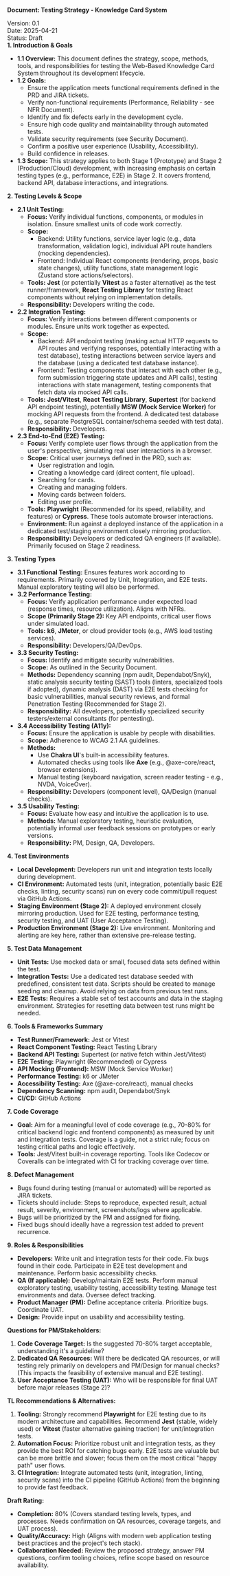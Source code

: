 **Document: Testing Strategy \- Knowledge Card System**

Version: 0.1  
Date: 2025-04-21  
Status: Draft  
**1\. Introduction & Goals**

* **1.1 Overview:** This document defines the strategy, scope, methods, tools, and responsibilities for testing the Web-Based Knowledge Card System throughout its development lifecycle.  
* **1.2 Goals:**  
  * Ensure the application meets functional requirements defined in the PRD and JIRA tickets.  
  * Verify non-functional requirements (Performance, Reliability \- see NFR Document).  
  * Identify and fix defects early in the development cycle.  
  * Ensure high code quality and maintainability through automated tests.  
  * Validate security requirements (see Security Document).  
  * Confirm a positive user experience (Usability, Accessibility).  
  * Build confidence in releases.  
* **1.3 Scope:** This strategy applies to both Stage 1 (Prototype) and Stage 2 (Production/Cloud) development, with increasing emphasis on certain testing types (e.g., performance, E2E) in Stage 2\. It covers frontend, backend API, database interactions, and integrations.

**2\. Testing Levels & Scope**

* **2.1 Unit Testing:**  
  * **Focus:** Verify individual functions, components, or modules in isolation. Ensure smallest units of code work correctly.  
  * **Scope:**  
    * Backend: Utility functions, service layer logic (e.g., data transformation, validation logic), individual API route handlers (mocking dependencies).  
    * Frontend: Individual React components (rendering, props, basic state changes), utility functions, state management logic (Zustand store actions/selectors).  
  * **Tools:** **Jest** (or potentially **Vitest** as a faster alternative) as the test runner/framework, **React Testing Library** for testing React components without relying on implementation details.  
  * **Responsibility:** Developers writing the code.  
* **2.2 Integration Testing:**  
  * **Focus:** Verify interactions between different components or modules. Ensure units work together as expected.  
  * **Scope:**  
    * Backend: API endpoint testing (making actual HTTP requests to API routes and verifying responses, potentially interacting with a test database), testing interactions between service layers and the database (using a dedicated test database instance).  
    * Frontend: Testing components that interact with each other (e.g., form submission triggering state updates and API calls), testing interactions with state management, testing components that fetch data via mocked API calls.  
  * **Tools:** **Jest/Vitest**, **React Testing Library**, **Supertest** (for backend API endpoint testing), potentially **MSW (Mock Service Worker)** for mocking API requests from the frontend. A dedicated test database (e.g., separate PostgreSQL container/schema seeded with test data).  
  * **Responsibility:** Developers.  
* **2.3 End-to-End (E2E) Testing:**  
  * **Focus:** Verify complete user flows through the application from the user's perspective, simulating real user interactions in a browser.  
  * **Scope:** Critical user journeys defined in the PRD, such as:  
    * User registration and login.  
    * Creating a knowledge card (direct content, file upload).  
    * Searching for cards.  
    * Creating and managing folders.  
    * Moving cards between folders.  
    * Editing user profile.  
  * **Tools:** **Playwright** (Recommended for its speed, reliability, and features) or **Cypress**. These tools automate browser interactions.  
  * **Environment:** Run against a deployed instance of the application in a dedicated test/staging environment closely mirroring production.  
  * **Responsibility:** Developers or dedicated QA engineers (if available). Primarily focused on Stage 2 readiness.

**3\. Testing Types**

* **3.1 Functional Testing:** Ensures features work according to requirements. Primarily covered by Unit, Integration, and E2E tests. Manual exploratory testing will also be performed.  
* **3.2 Performance Testing:**  
  * **Focus:** Verify application performance under expected load (response times, resource utilization). Aligns with NFRs.  
  * **Scope (Primarily Stage 2):** Key API endpoints, critical user flows under simulated load.  
  * **Tools:** **k6**, **JMeter**, or cloud provider tools (e.g., AWS load testing services).  
  * **Responsibility:** Developers/QA/DevOps.  
* **3.3 Security Testing:**  
  * **Focus:** Identify and mitigate security vulnerabilities.  
  * **Scope:** As outlined in the Security Document.  
  * **Methods:** Dependency scanning (npm audit, Dependabot/Snyk), static analysis security testing (SAST) tools (linters, specialized tools if adopted), dynamic analysis (DAST) via E2E tests checking for basic vulnerabilities, manual security reviews, and formal Penetration Testing (Recommended for Stage 2).  
  * **Responsibility:** All developers, potentially specialized security testers/external consultants (for pentesting).  
* **3.4 Accessibility Testing (A11y):**  
  * **Focus:** Ensure the application is usable by people with disabilities.  
  * **Scope:** Adherence to WCAG 2.1 AA guidelines.  
  * **Methods:**  
    * Use **Chakra UI**'s built-in accessibility features.  
    * Automated checks using tools like **Axe** (e.g., @axe-core/react, browser extensions).  
    * Manual testing (keyboard navigation, screen reader testing \- e.g., NVDA, VoiceOver).  
  * **Responsibility:** Developers (component level), QA/Design (manual checks).  
* **3.5 Usability Testing:**  
  * **Focus:** Evaluate how easy and intuitive the application is to use.  
  * **Methods:** Manual exploratory testing, heuristic evaluation, potentially informal user feedback sessions on prototypes or early versions.  
  * **Responsibility:** PM, Design, QA, Developers.

**4\. Test Environments**

* **Local Development:** Developers run unit and integration tests locally during development.  
* **CI Environment:** Automated tests (unit, integration, potentially basic E2E checks, linting, security scans) run on every code commit/pull request via GitHub Actions.  
* **Staging Environment (Stage 2):** A deployed environment closely mirroring production. Used for E2E testing, performance testing, security testing, and UAT (User Acceptance Testing).  
* **Production Environment (Stage 2):** Live environment. Monitoring and alerting are key here, rather than extensive pre-release testing.

**5\. Test Data Management**

* **Unit Tests:** Use mocked data or small, focused data sets defined within the test.  
* **Integration Tests:** Use a dedicated test database seeded with predefined, consistent test data. Scripts should be created to manage seeding and cleanup. Avoid relying on data from previous test runs.  
* **E2E Tests:** Requires a stable set of test accounts and data in the staging environment. Strategies for resetting data between test runs might be needed.

**6\. Tools & Frameworks Summary**

* **Test Runner/Framework:** Jest or Vitest  
* **React Component Testing:** React Testing Library  
* **Backend API Testing:** Supertest (or native fetch within Jest/Vitest)  
* **E2E Testing:** Playwright (Recommended) or Cypress  
* **API Mocking (Frontend):** MSW (Mock Service Worker)  
* **Performance Testing:** k6 or JMeter  
* **Accessibility Testing:** Axe (@axe-core/react), manual checks  
* **Dependency Scanning:** npm audit, Dependabot/Snyk  
* **CI/CD:** GitHub Actions

**7\. Code Coverage**

* **Goal:** Aim for a meaningful level of code coverage (e.g., 70-80% for critical backend logic and frontend components) as measured by unit and integration tests. Coverage is a guide, not a strict rule; focus on testing critical paths and logic effectively.  
* **Tools:** Jest/Vitest built-in coverage reporting. Tools like Codecov or Coveralls can be integrated with CI for tracking coverage over time.

**8\. Defect Management**

* Bugs found during testing (manual or automated) will be reported as JIRA tickets.  
* Tickets should include: Steps to reproduce, expected result, actual result, severity, environment, screenshots/logs where applicable.  
* Bugs will be prioritized by the PM and assigned for fixing.  
* Fixed bugs should ideally have a regression test added to prevent recurrence.

**9\. Roles & Responsibilities**

* **Developers:** Write unit and integration tests for their code. Fix bugs found in their code. Participate in E2E test development and maintenance. Perform basic accessibility checks.  
* **QA (If applicable):** Develop/maintain E2E tests. Perform manual exploratory testing, usability testing, accessibility testing. Manage test environments and data. Oversee defect tracking.  
* **Product Manager (PM):** Define acceptance criteria. Prioritize bugs. Coordinate UAT.  
* **Design:** Provide input on usability and accessibility testing.

**Questions for PM/Stakeholders:**

1. **Code Coverage Target:** Is the suggested 70-80% target acceptable, understanding it's a guideline?  
2. **Dedicated QA Resources:** Will there be dedicated QA resources, or will testing rely primarily on developers and PM/Design for manual checks? (This impacts the feasibility of extensive manual and E2E testing).  
3. **User Acceptance Testing (UAT):** Who will be responsible for final UAT before major releases (Stage 2)?

**TL Recommendations & Alternatives:**

1. **Tooling:** Strongly recommend **Playwright** for E2E testing due to its modern architecture and capabilities. Recommend **Jest** (stable, widely used) or **Vitest** (faster alternative gaining traction) for unit/integration tests.  
2. **Automation Focus:** Prioritize robust unit and integration tests, as they provide the best ROI for catching bugs early. E2E tests are valuable but can be more brittle and slower; focus them on the most critical "happy path" user flows.  
3. **CI Integration:** Integrate automated tests (unit, integration, linting, security scans) into the CI pipeline (GitHub Actions) from the beginning to provide fast feedback.

**Draft Rating:**

* **Completion:** 80% (Covers standard testing levels, types, and processes. Needs confirmation on QA resources, coverage targets, and UAT process).  
* **Quality/Accuracy:** High (Aligns with modern web application testing best practices and the project's tech stack).  
* **Collaboration Needed:** Review the proposed strategy, answer PM questions, confirm tooling choices, refine scope based on resource availability.